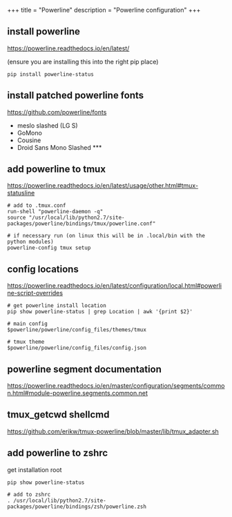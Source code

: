 +++
title = "Powerline"
description = "Powerline configuration"
+++

## install powerline

https://powerline.readthedocs.io/en/latest/

(ensure you are installing this into the right pip place)

```
pip install powerline-status
```

## install patched powerline fonts 

https://github.com/powerline/fonts

- meslo slashed (LG S)
- GoMono
- Cousine
- Droid Sans Mono Slashed ***

## add powerline to tmux

https://powerline.readthedocs.io/en/latest/usage/other.html#tmux-statusline

```
# add to .tmux.conf
run-shell "powerline-daemon -q"
source "/usr/local/lib/python2.7/site-packages/powerline/bindings/tmux/powerline.conf"

# if necessary run (on linux this will be in .local/bin with the python modules)
powerline-config tmux setup

```

## config locations

https://powerline.readthedocs.io/en/latest/configuration/local.html#powerline-script-overrides


```
# get powerline install location
pip show powerline-status | grep Location | awk '{print $2}'

# main config
$powerline/powerline/config_files/themes/tmux 

# tmux theme
$powerline/powerline/config_files/config.json
``` 

## powerline segment documentation

https://powerline.readthedocs.io/en/master/configuration/segments/common.html#module-powerline.segments.common.net


## tmux_getcwd shellcmd

https://github.com/erikw/tmux-powerline/blob/master/lib/tmux_adapter.sh


## add powerline to zshrc

get installation root
```
pip show powerline-status
```

```
# add to zshrc
. /usr/local/lib/python2.7/site-packages/powerline/bindings/zsh/powerline.zsh
```
